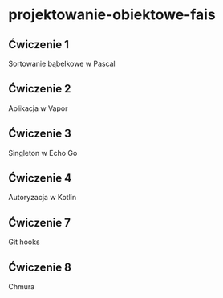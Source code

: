 # projektowanie-obiektowe-fais

## Ćwiczenie 1

Sortowanie bąbelkowe w Pascal

## Ćwiczenie 2

Aplikacja w Vapor

## Ćwiczenie 3 

Singleton w Echo Go

## Ćwiczenie 4

Autoryzacja w Kotlin

## Ćwiczenie 7

Git hooks

## Ćwiczenie 8

Chmura
